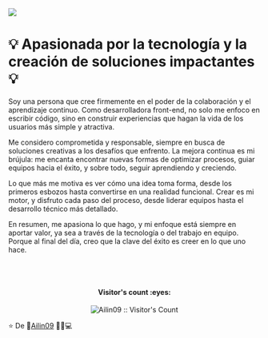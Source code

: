  

<img src='https://gifmaniacos.es/wp-content/uploads/2017/03/gif-dinosaurio-terrible-gifmaniacos.es-6.gif' >
<h1> 💡 Apasionada por la tecnología y la creación de soluciones impactantes 💡</h1>


Soy una persona que cree firmemente en el poder de la colaboración y el aprendizaje continuo. Como desarrolladora front-end, no solo me enfoco en escribir código, sino en construir experiencias que hagan la vida de los usuarios más simple y atractiva.

Me considero comprometida y responsable, siempre en busca de soluciones creativas a los desafíos que enfrento. La mejora continua es mi brújula: me encanta encontrar nuevas formas de optimizar procesos, guiar equipos hacia el éxito, y sobre todo, seguir aprendiendo y creciendo.

Lo que más me motiva es ver cómo una idea toma forma, desde los primeros esbozos hasta convertirse en una realidad funcional. Crear es mi motor, y disfruto cada paso del proceso, desde liderar equipos hasta el desarrollo técnico más detallado.

En resumen, me apasiona lo que hago, y mi enfoque está siempre en aportar valor, ya sea a través de la tecnología o del trabajo en equipo. Porque al final del día, creo que la clave del éxito es creer en lo que uno hace.

 

 <br/>
 <br/>
 <h4 align="center">Visitor's count :eyes:</h4>

<p align="center"><img src="https://profile-counter.glitch.me/{Ailin09}/count.svg" alt="Ailin09 :: Visitor's Count" /></p>

⭐️ De 👩‍[Ailin09](https://github.com/Ailin09) 👨‍💻💻
